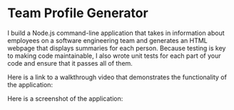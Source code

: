 # Team Profile Generator
I build a Node.js command-line application that takes in information about employees on a software engineering team and generates an HTML webpage that displays summaries for each person. Because testing is key to making code maintainable, I also wrote unit tests for each part of your code and ensure that it passes all of them.

Here is a link to a walkthrough video that demonstrates the functionality of the application:



Here is a screenshot of the application:

